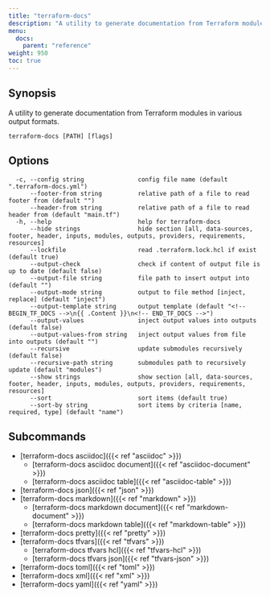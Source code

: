 ```yaml
---
title: "terraform-docs"
description: "A utility to generate documentation from Terraform modules in various output formats"
menu:
  docs:
    parent: "reference"
weight: 950
toc: true
---
```


## Synopsis

A utility to generate documentation from Terraform modules in various output formats.

```console
terraform-docs [PATH] [flags]
```

## Options

```console
  -c, --config string               config file name (default ".terraform-docs.yml")
      --footer-from string          relative path of a file to read footer from (default "")
      --header-from string          relative path of a file to read header from (default "main.tf")
  -h, --help                        help for terraform-docs
      --hide strings                hide section [all, data-sources, footer, header, inputs, modules, outputs, providers, requirements, resources]
      --lockfile                    read .terraform.lock.hcl if exist (default true)
      --output-check                check if content of output file is up to date (default false)
      --output-file string          file path to insert output into (default "")
      --output-mode string          output to file method [inject, replace] (default "inject")
      --output-template string      output template (default "<!-- BEGIN_TF_DOCS -->\n{{ .Content }}\n<!-- END_TF_DOCS -->")
      --output-values               inject output values into outputs (default false)
      --output-values-from string   inject output values from file into outputs (default "")
      --recursive                   update submodules recursively (default false)
      --recursive-path string       submodules path to recursively update (default "modules")
      --show strings                show section [all, data-sources, footer, header, inputs, modules, outputs, providers, requirements, resources]
      --sort                        sort items (default true)
      --sort-by string              sort items by criteria [name, required, type] (default "name")
```

## Subcommands

- [terraform-docs asciidoc]({{< ref "asciidoc" >}})
  - [terraform-docs asciidoc document]({{< ref "asciidoc-document" >}})
  - [terraform-docs asciidoc table]({{< ref "asciidoc-table" >}})
- [terraform-docs json]({{< ref "json" >}})
- [terraform-docs markdown]({{< ref "markdown" >}})
  - [terraform-docs markdown document]({{< ref "markdown-document" >}})
  - [terraform-docs markdown table]({{< ref "markdown-table" >}})
- [terraform-docs pretty]({{< ref "pretty" >}})
- [terraform-docs tfvars]({{< ref "tfvars" >}})
  - [terraform-docs tfvars hcl]({{< ref "tfvars-hcl" >}})
  - [terraform-docs tfvars json]({{< ref "tfvars-json" >}})
- [terraform-docs toml]({{< ref "toml" >}})
- [terraform-docs xml]({{< ref "xml" >}})
- [terraform-docs yaml]({{< ref "yaml" >}})
